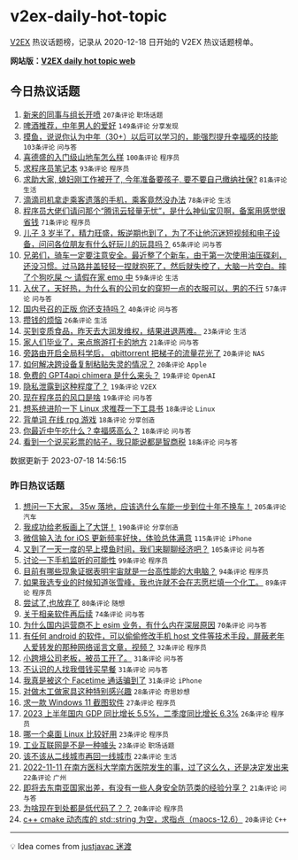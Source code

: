 # v2ex-daily-hot-topic

[V2EX](https://www.v2ex.com/) 热议话题榜，记录从 2020-12-18 日开始的 V2EX 热议话题榜单。

**网站版：[V2EX daily hot topic web](https://boojack.github.io/v2ex-daily-hot-topic-web/)**

## 今日热议话题

<!-- TODAY BEGIN -->

1. [新来的同事与组长开喷](https://www.v2ex.com/t/957643) `207条评论` `职场话题`
1. [啤酒推荐，中年男人的爱好](https://www.v2ex.com/t/957639) `149条评论` `分享发现`
1. [摸鱼，说说你认为中年（30+）以后可以学习的，能强烈提升幸福感的技能](https://www.v2ex.com/t/957646) `103条评论` `问与答`
1. [喜德盛的入门级山地车怎么样](https://www.v2ex.com/t/957592) `100条评论` `程序员`
1. [求程序员笔记本](https://www.v2ex.com/t/957606) `93条评论` `程序员`
1. [求助大家, 媳妇刚工作被开了, 今年准备要孩子, 要不要自己缴纳社保?](https://www.v2ex.com/t/957594) `81条评论` `生活`
1. [滴滴司机拿走乘客遗落的手机，乘客竟然没办法](https://www.v2ex.com/t/957673) `78条评论` `生活`
1. [程序员大佬们请问那个“腾讯云轻量无忧”，是什么神仙宝贝啊，备案用感觉很省钱](https://www.v2ex.com/t/957581) `71条评论` `程序员`
1. [儿子 3 岁半了，精力旺盛，叛逆期也到了，为了不让他沉迷短视频和电子设备，问问各位朋友有什么好玩儿的玩具吗？](https://www.v2ex.com/t/957650) `65条评论` `问与答`
1. [兄弟们，骑车一定要注意安全。最近整了个新车，由于第一次使用油压碟刹，还没习惯。过马路井盖轻轻一捏就抱死了，然后就失控了，大脑一片空白。摔了个狗吃屎 ～ 请假在家 emo 中](https://www.v2ex.com/t/957704) `59条评论` `生活`
1. [入伏了，天好热，为什么有的公司女的穿短一点的衣服可以，男的不行](https://www.v2ex.com/t/957651) `57条评论` `问与答`
1. [国内号召的正版 你还支持吗？](https://www.v2ex.com/t/957703) `40条评论` `问与答`
1. [攒钱的烦恼](https://www.v2ex.com/t/957723) `26条评论` `生活`
1. [买到变质食品，昨天去大润发维权，结果进退两难。](https://www.v2ex.com/t/957748) `23条评论` `生活`
1. [家人们毕业了，来点旅游打卡的地方](https://www.v2ex.com/t/957658) `21条评论` `问与答`
1. [旁路由开启全局科学后， qbittorrent 把梯子的流量花光了](https://www.v2ex.com/t/957638) `20条评论` `NAS`
1. [如何解决跨设备复制粘贴失灵的情况？](https://www.v2ex.com/t/957579) `20条评论` `Apple`
1. [免费的 GPT4api chimera 是什么来头？](https://www.v2ex.com/t/957781) `19条评论` `OpenAI`
1. [隐私泄露到这种程度了？](https://www.v2ex.com/t/957721) `19条评论` `V2EX`
1. [现在程序员的风口是啥](https://www.v2ex.com/t/957589) `19条评论` `问与答`
1. [想系统进阶一下 Linux 求推荐一下工具书](https://www.v2ex.com/t/957742) `18条评论` `Linux`
1. [背单词 在线 rpg 游戏](https://www.v2ex.com/t/957692) `18条评论` `分享创造`
1. [你最近中午吃什么？幸福感高么？](https://www.v2ex.com/t/957653) `18条评论` `问与答`
1. [看到一个说买彩票的帖子，我只能说都是智商税](https://www.v2ex.com/t/957584) `18条评论` `问与答`

数据更新于 2023-07-18 14:56:15

<!-- TODAY END -->

### 昨日热议话题

<!-- YESTERDAY BEGIN -->

1. [想问一下大家， 35w 落地，应该选什么车能一步到位十年不换车！](https://www.v2ex.com/t/957255) `205条评论` `汽车`
1. [我成功给老板画上了大饼！](https://www.v2ex.com/t/957317) `190条评论` `分享创造`
1. [微信输入法 for iOS 更新频率好快，体验总体满意](https://www.v2ex.com/t/957253) `115条评论` `iPhone`
1. [又到了一天一度的早上摸鱼时间，我们来聊聊经济吧？](https://www.v2ex.com/t/957245) `105条评论` `问与答`
1. [讨论一下手机监听的可能性](https://www.v2ex.com/t/957316) `99条评论` `程序员`
1. [目前有哪些现象证据表明宇宙就是一台高性能的大电脑？](https://www.v2ex.com/t/957241) `94条评论` `程序员`
1. [如果我选专业的时候知道张雪峰，我也许就不会在志愿栏填一个化工。](https://www.v2ex.com/t/957346) `89条评论` `程序员`
1. [尝试了,也放弃了](https://www.v2ex.com/t/957251) `80条评论` `随想`
1. [关于相亲软件再后续](https://www.v2ex.com/t/957356) `74条评论` `问与答`
1. [为什么国内运营商不上 esim 业务，有什么内在深层原因](https://www.v2ex.com/t/957272) `70条评论` `问与答`
1. [有任何 android 的软件，可以偷偷修改手机 host 文件等技术手段，屏蔽老年人爱转发的那种网络谣言文章，视频？](https://www.v2ex.com/t/957328) `32条评论` `程序员`
1. [小跨境公司老板，被员工开了。](https://www.v2ex.com/t/957526) `31条评论` `问与答`
1. [不认识的人找我借钱买早餐](https://www.v2ex.com/t/957458) `31条评论` `问与答`
1. [我真是被这个 Facetime 通话骗到了](https://www.v2ex.com/t/957370) `31条评论` `iPhone`
1. [对做木工做家具这种特别感兴趣](https://www.v2ex.com/t/957330) `28条评论` `奇思妙想`
1. [求一款 Windows 11 截图软件](https://www.v2ex.com/t/957457) `27条评论` `程序员`
1. [2023 上半年国内 GDP 同比增长 5.5%，二季度同比增长 6.3%](https://www.v2ex.com/t/957401) `26条评论` `程序员`
1. [哪一个桌面 Linux 比较好用](https://www.v2ex.com/t/957493) `23条评论` `程序员`
1. [工业互联网是不是一种噱头](https://www.v2ex.com/t/957327) `23条评论` `职场话题`
1. [该不该从二线城市再回一线城市](https://www.v2ex.com/t/957416) `22条评论` `生活`
1. [2022-11-11 在南方医科大学南方医院发生的事，过了这么久，还是决定发出来](https://www.v2ex.com/t/957247) `22条评论` `广州`
1. [即将去东南亚国家出差，有没有一些人身安全防范类的经验分享？](https://www.v2ex.com/t/957282) `21条评论` `问与答`
1. [为啥现在到处都是低代码了？？](https://www.v2ex.com/t/957539) `20条评论` `程序员`
1. [c++ cmake 动态库的 std::string 为空，求指点（maocs-12.6）](https://www.v2ex.com/t/957438) `20条评论` `C++`

<!-- YESTERDAY END -->

---

💡 Idea comes from [justjavac 迷渡](https://github.com/justjavac/)

